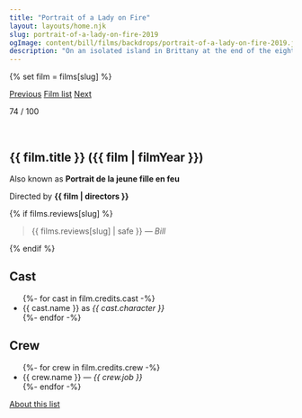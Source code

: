 ```yaml
---
title: "Portrait of a Lady on Fire"
layout: layouts/home.njk
slug: portrait-of-a-lady-on-fire-2019
ogImage: content/bill/films/backdrops/portrait-of-a-lady-on-fire-2019.jpg
description: "On an isolated island in Brittany at the end of the eighteenth century, a female painter is obliged to paint a wedding portrait of a young woman."
---
```


{% set film = films[slug] %}

<nav class="films">
  <a class="prev" href="../parasite-2019">Previous</a>
  <a href="../">Film list</a>
  <a class="next" href="../first-cow-2020">Next</a>
</nav>

<p>74 / 100</p>

<article class="film">
  <div class="backdrop-and-poster">
    <img class="poster" src="../films/posters/{{ slug }}.jpg" alt="">
    <img class="backdrop" src="../films/backdrops/{{ slug }}.jpg" alt="">
  </div>

  <h1>{{ film.title }} ({{ film | filmYear }})</h1>

  <p>Also known as <strong>Portrait de la jeune fille en feu</strong></p>

  <p class="director">
    Directed by <strong>{{ film | directors }}</strong>
  </p>

  {% if films.reviews[slug] %}
    <blockquote> 
      {{ films.reviews[slug] | safe }} <em>— Bill</em>
    </blockquote> 
  {% endif %}

  <h2>
    Cast
  </h2>
  <ul>
    {%- for cast in film.credits.cast -%}
      <li>
        {{ cast.name }} as <em>{{ cast.character }}</em>
      </li>
    {%- endfor -%}
  </ul>

  <h2>
    Crew
  </h2>
  <ul>
    {%- for crew in film.credits.crew -%}
      <li>
        {{ crew.name }} &mdash; <em>{{ crew.job }}</em>
      </li>
    {%- endfor -%}
  </ul>
</article>
<footer>
  <a href="../about">About this list</a>
</footer>
